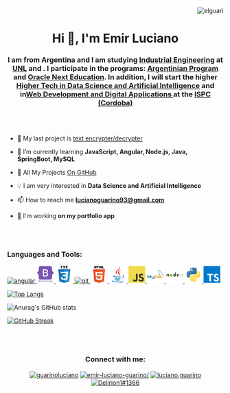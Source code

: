 <p align="right"> <img src="https://komarev.com/ghpvc/?username=elguari&label=Profile%20views&color=0e75b6&style=flat" alt="elguari" /> </p>
<h1 align="center">Hi 👋, I'm Emir Luciano</h1>
<h3 align="center">I am from Argentina and I am studying <a href="https://www.unl.edu.ar/carreras/ingenieria-industrial/">Industrial Engineering</a> at <a href="https://www.unl.edu.ar/">UNL</a> and . I participate in the programs: <a href="https://www.argentina.gob.ar/produccion/transformacion-digital-y-economia-del-conocimiento/argentina-programa">Argentinian Program </a> and <a href="https://www.oracle.com/ar/education/oracle-next-education/">Oracle Next Education</a>. In addition, I will start the higher <a href="https://www.oracle.com/ar/education/oracle-next-education/">Higher Tech in
Data Science and Artificial Intelligence</a> and in<a href="https://www.oracle.com/ar/education/oracle-next-education/">Web Development and Digital Applications </a> at the <a href="https://www.ispc.edu.ar/">ISPC (Cordoba)</a> </h3>

<br></br>

- 🚀 My last project is [text encrypter/decrypter](elguari.github.io/challengeone-1/)

- 🌱 I’m currently learning **JavaScript, Angular, Node.js, Java, SpringBoot, MySQL**

- 📄 All My Projects [On GitHub](https://github.com/ELGuari)

- 💡 I am very interested in **Data Science and Artificial Intelligence**

- 📫 How to reach me **lucianoguarino93@gmail.com**

- 💼 I'm working **on my portfolio app**

<br></br>

<h3 align="">Languages and Tools:</h3>
<p align="left"> <a href="https://angular.io" target="_blank" rel="noreferrer"> <img src="https://angular.io/assets/images/logos/angular/angular.svg" alt="angular" width="40" height="40"/> </a> <a href="https://getbootstrap.com" target="_blank" rel="noreferrer"> <img src="https://raw.githubusercontent.com/devicons/devicon/master/icons/bootstrap/bootstrap-plain-wordmark.svg" alt="bootstrap" width="40" height="40"/> </a> <a href="https://www.w3schools.com/css/" target="_blank" rel="noreferrer"> <img src="https://raw.githubusercontent.com/devicons/devicon/master/icons/css3/css3-original-wordmark.svg" alt="css3" width="40" height="40"/> </a> <a href="https://git-scm.com/" target="_blank" rel="noreferrer"> <img src="https://www.vectorlogo.zone/logos/git-scm/git-scm-icon.svg" alt="git" width="40" height="40"/> </a> <a href="https://www.w3.org/html/" target="_blank" rel="noreferrer"> <img src="https://raw.githubusercontent.com/devicons/devicon/master/icons/html5/html5-original-wordmark.svg" alt="html5" width="40" height="40"/> </a> <a href="https://www.java.com" target="_blank" rel="noreferrer"> <img src="https://raw.githubusercontent.com/devicons/devicon/master/icons/java/java-original.svg" alt="java" width="40" height="40"/> </a> <a href="https://developer.mozilla.org/en-US/docs/Web/JavaScript" target="_blank" rel="noreferrer"> <img src="https://raw.githubusercontent.com/devicons/devicon/master/icons/javascript/javascript-original.svg" alt="javascript" width="40" height="40"/> </a> <a href="https://www.mysql.com/" target="_blank" rel="noreferrer"> <img src="https://raw.githubusercontent.com/devicons/devicon/master/icons/mysql/mysql-original-wordmark.svg" alt="mysql" width="40" height="40"/> </a> <a href="https://nodejs.org" target="_blank" rel="noreferrer"> <img src="https://raw.githubusercontent.com/devicons/devicon/master/icons/nodejs/nodejs-original-wordmark.svg" alt="nodejs" width="40" height="40"/> </a> <a href="https://www.python.org" target="_blank" rel="noreferrer"> <img src="https://raw.githubusercontent.com/devicons/devicon/master/icons/python/python-original.svg" alt="python" width="40" height="40"/> </a> <a href="https://www.typescriptlang.org/" target="_blank" rel="noreferrer"> <img src="https://raw.githubusercontent.com/devicons/devicon/master/icons/typescript/typescript-original.svg" alt="typescript" width="40" height="40"/> </a> </p> 

[![Top Langs](https://github-readme-stats.vercel.app/api/top-langs/?username=elguari)](https://github.com/anuraghazra/github-readme-stats)

![Anurag's GitHub stats](https://github-readme-stats.vercel.app/api?username=elguari&show_icons=true&theme=gotham)

[![GitHub Streak](https://github-readme-streak-stats.herokuapp.com?user=elguari&theme=dark-smoky&hide_border=true&date_format=j%20M%5B%20Y%5D)](https://git.io/streak-stats)

<br></br>

<h3 align="center">Connect with me:</h3>
<p align="center">
<a href="https://twitter.com/guarinoluciano" target="blank"><img align="center" src="https://raw.githubusercontent.com/rahuldkjain/github-profile-readme-generator/master/src/images/icons/Social/twitter.svg" alt="guarinoluciano" height="30" width="40" /></a>
<a href="https://linkedin.com/in/emir-luciano-guarino/" target="blank"><img align="center" src="https://raw.githubusercontent.com/rahuldkjain/github-profile-readme-generator/master/src/images/icons/Social/linked-in-alt.svg" alt="emir-luciano-guarino/" height="30" width="40" /></a>
<a href="https://instagram.com/luciano.guarino" target="blank"><img align="center" src="https://raw.githubusercontent.com/rahuldkjain/github-profile-readme-generator/master/src/images/icons/Social/instagram.svg" alt="luciano.guarino" height="30" width="40" /></a>
<a href="https://discord.gg/Delirion1#1366" target="blank"><img align="center" src="https://raw.githubusercontent.com/rahuldkjain/github-profile-readme-generator/master/src/images/icons/Social/discord.svg" alt="Delirion1#1366" height="30" width="40" /></a>
</p>


